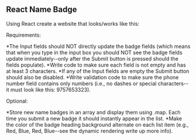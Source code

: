 React Name Badge
----------------
Using React create a website that looks/works like this:

Requirements:

*The Input fields should NOT directly update the badge fields (which means that when you type in the input box you should NOT see the badge fields update immediately--only after the Submit button is pressed should the fields populate).
*Write code to make sure each field is not empty and has at least 3 characters.
*If any of the Input fields are empty the Submit button should also be disabled.
*Write validation code to make sure the phone number field contains only numbers (i.e., no dashes or special characters--it must look like this: 9757653323).

Optional:

*Store new name badges in an array and display them using .map. Each time you submit a new badge it should instantly appear in the list.
*Make the color of the badge heading background alternate on each list item (e.g., Red, Blue, Red, Blue--see the dynamic rendering write up more info).